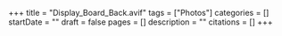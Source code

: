 +++
title = "Display_Board_Back.avif"
tags = ["Photos"]
categories = []
startDate = ""
draft = false
pages = []
description = ""
citations = []
+++
